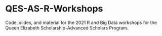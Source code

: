 # QES-AS-R-Workshops
Code, slides, and material for the 2021 R and Big Data workshops for the Queen Elizabeth Scholarship-Advanced Scholars Program.
